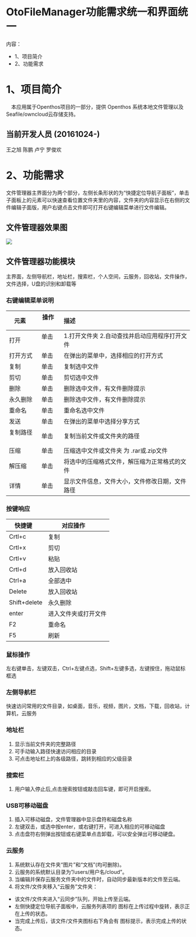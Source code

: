 # OtoFileManager功能需求统一和界面统一

内容：

* 1、项目简介
* 2、功能需求

# 1、项目简介
　本应用属于Openthos项目的一部分，提供 Openthos 系统本地文件管理以及Seafile/owncloud云存储支持。

## 当前开发人员 (20161024-)
  王之旭 陈鹏 卢宁 罗俊欢 
 
# 2、功能需求

文件管理器主界面分为两个部分，左侧长条形状的为“快捷定位导航子面板”，单击子面板上的元素可以快速查看位置文件夹里的内容，文件夹的内容显示在右侧的文件编辑子面版，用户右键点击文件即可打开右键编辑菜单进行文件编辑。

## 文件管理器效果图

![](../master/pic/filemanager.png)
## 文件管理器功能模块

主界面，左侧导航栏，地址栏，搜索栏，个人空间，云服务，回收站，文件操作，文件选择，U盘的识别和卸载等	
### 右键编辑菜单说明

| 元素     | 操作      | 描述      |
| ---- |-------    |:---------| 
| 打开      | 单击    | 1.打开文件夹 2.自动查找并启动应用程序打开文件     |
| 打开方式   | 单击    | 在弹出的菜单中，选择相应的打开方式 |
| 复制	      | 单击	| 复制选中文件     |
| 剪切       | 单击   | 剪切选中文件     |
| 删除	      | 单击  | 删除选中文件，有文件删除提示     |
| 永久删除	  | 单击  | 删除选中文件，有文件删除提示     |
| 重命名      | 单击   | 重命名选中文件     |
| 发送        | 单击   | 在弹出的菜单中选择分享方式 |
| 复制路径     | 单击   | 复制当前文件或文件夹的路径     |
| 压缩	     | 单击	  | 压缩选中文件或文件夹 为 .rar或.zip文件    |
| 解压缩     | 单击    | 将选中的压缩格式文件，解压缩为正常格式的文件 |
| 详情       | 单击   | 显示文件信息，文件大小，文件修改日期，文件路径     |

### 按键响应

| 快捷键     | 对应操作       |
| ----      |-------       |
| Crtl+c	      | 复制                   |
| Crtl+x		     | 剪切	                 |
| Crtl+v	       | 粘贴	                 |
| Crtl+d	       | 放入回收站	           |
| Ctrl+a         | 全部选中              |
| Delete		     | 放入回收站		         |
| Shift+delete   | 永久删除	              |
| enter          | 进入文件夹或打开文件     |
| F2	           | 重命名                 |
| F5	           | 刷新	                  |


### 鼠标操作
左右键单击，左键双击，Ctrl+左键点选，Shift+左键多选，左键按住，拖动鼠标框选

### 左侧导航栏
快速访问常用的文件目录，如桌面，音乐，视频，图片，文档，下载，回收站，计算机，云服务
### 地址栏

1. 显示当前文件夹的完整路径
2. 可手动输入路径快速访问相应的目录
3. 可点击地址栏上的各级路径，跳转到相应的父级目录
### 搜索栏

1. 用户输入停止后,点击搜索按钮或敲击回车键，即可开启搜索。

### USB可移动磁盘
1. 插入可移动磁盘，文件管理器中显示盘符和磁盘名称
2. 左键双击，或选中按enter，或右键打开，可进入相应的可移动磁盘
2. 点击盘符右侧弹出按钮或右键菜单点击卸载，可以安全弹出可移动硬盘。

### 云服务

1. 系统默认存在文件夹“图片”和“文档”(均可删除)。
2. 云服务的系统默认目录为”/users/用户名/cloud”。
3. 当编辑并保存云服务文件夹中的文件时，自动同步最新版本的文件至云端。
4. 将文件/文件夹移入“云服务”文件夹：

  -	该文件/文件夹进入“云同步”队列，开始上传至云端。
  -	左侧快捷定位导航子面板中，云服务列表项的   图标在上传过程中旋转，表示正在上传的状态。
  -	当完成上传后，该文件/文件夹图标右下角会有   图标提示，表示完成上传的状态。 
